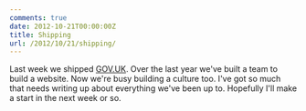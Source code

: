 ```yaml
---
comments: true
date: 2012-10-21T00:00:00Z
title: Shipping
url: /2012/10/21/shipping/
---
```


Last week we shipped [GOV.UK](https://www.gov.uk). Over the last year we've built a team to build a website. Now we're busy building a culture too. I've got so much that needs writing up about everything we've been up to. Hopefully I'll make a start in the next week or so.
